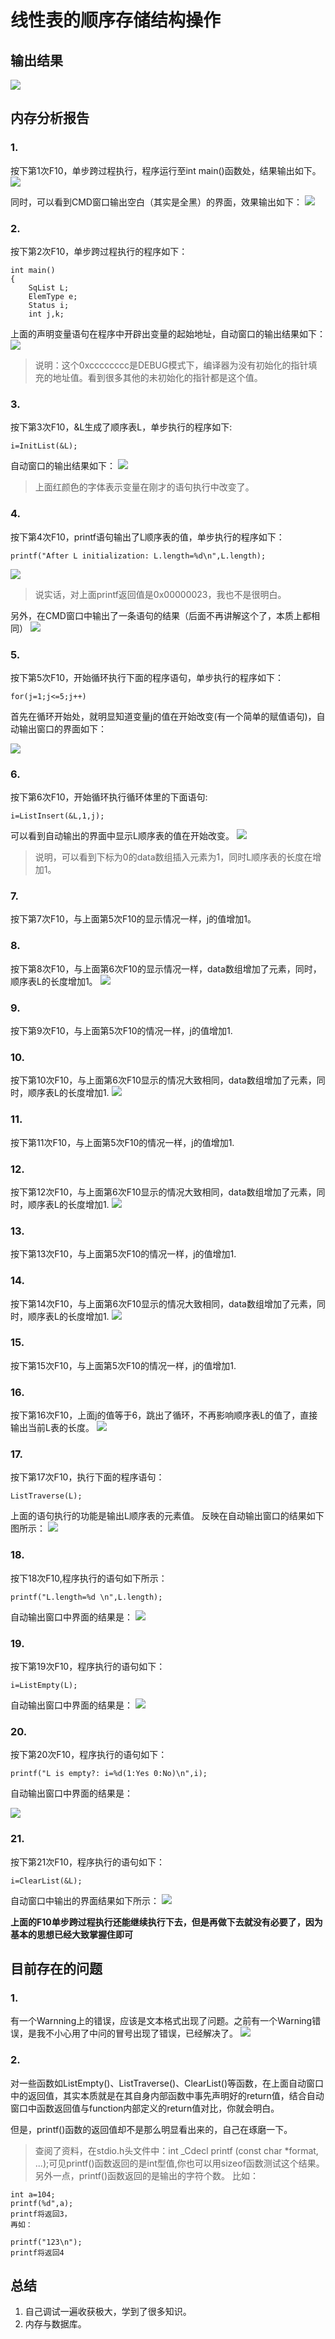 # 线性表的顺序存储结构操作 #
## 输出结果 ##
![](img/result.png)
## 内存分析报告 ##
### 1. ###
按下第1次F10，单步跨过程执行，程序运行至int main()函数处，结果输出如下。
![](img/bug2.png)

同时，可以看到CMD窗口输出空白（其实是全黑）的界面，效果输出如下：
![](img/bug3.png)
### 2. ###
按下第2次F10，单步跨过程执行的程序如下：

    int main()
    {   
    	SqList L;
    	ElemType e;
    	Status i;
    	int j,k;
上面的声明变量语句在程序中开辟出变量的起始地址，自动窗口的输出结果如下：
![](img/bug4.png)
>说明：这个0xcccccccc是DEBUG模式下，编译器为没有初始化的指针填充的地址值。看到很多其他的未初始化的指针都是这个值。

### 3. ###
按下第3次F10，&L生成了顺序表L，单步执行的程序如下:

    i=InitList(&L);
自动窗口的输出结果如下：
![](img/bug5.png)
>上面红颜色的字体表示变量在刚才的语句执行中改变了。

### 4. ###
按下第4次F10，printf语句输出了L顺序表的值，单步执行的程序如下：

    printf("After L initialization: L.length=%d\n",L.length);
![](img/bug6.png)
>说实话，对上面printf返回值是0x00000023，我也不是很明白。

另外，在CMD窗口中输出了一条语句的结果（后面不再讲解这个了，本质上都相同）
![](img/bug7.png)

### 5. ###
按下第5次F10，开始循环执行下面的程序语句，单步执行的程序如下：

    for(j=1;j<=5;j++)
首先在循环开始处，就明显知道变量j的值在开始改变(有一个简单的赋值语句)，自动输出窗口的界面如下：

![](img/bug8.png)
### 6. ###
按下第6次F10，开始循环执行循环体里的下面语句:

    i=ListInsert(&L,1,j);
可以看到自动输出的界面中显示L顺序表的值在开始改变。
![](img/bug9.png)
>说明，可以看到下标为0的data数组插入元素为1，同时L顺序表的长度在增加1。

### 7. ###
按下第7次F10，与上面第5次F10的显示情况一样，j的值增加1。

### 8. ###
按下第8次F10，与上面第6次F10的显示情况一样，data数组增加了元素，同时，顺序表L的长度增加1。
![](img/bug10.png)

### 9. ###
按下第9次F10，与上面第5次F10的情况一样，j的值增加1.

### 10. ###
按下第10次F10，与上面第6次F10显示的情况大致相同，data数组增加了元素，同时，顺序表L的长度增加1.
![](img/bug11.png)

### 11. ###
按下第11次F10，与上面第5次F10的情况一样，j的值增加1.

### 12. ###
按下第12次F10，与上面第6次F10显示的情况大致相同，data数组增加了元素，同时，顺序表L的长度增加1.
![](img/bug12.png)

### 13. ###
按下第13次F10，与上面第5次F10的情况一样，j的值增加1.

### 14. ###
按下第14次F10，与上面第6次F10显示的情况大致相同，data数组增加了元素，同时，顺序表L的长度增加1.
![](img/bug13.png)

### 15. ###
按下第15次F10，与上面第5次F10的情况一样，j的值增加1.

### 16. ###
按下第16次F10，上面j的值等于6，跳出了循环，不再影响顺序表L的值了，直接输出当前L表的长度。
![](img/bug14.png)

### 17. ###
按下第17次F10，执行下面的程序语句：

    ListTraverse(L); 
上面的语句执行的功能是输出L顺序表的元素值。
反映在自动输出窗口的结果如下图所示：
![](img/bug15.png)

### 18. ###
按下18次F10,程序执行的语句如下所示：

    printf("L.length=%d \n",L.length);
自动输出窗口中界面的结果是：
![](img/bug16.png)

### 19. ###
按下第19次F10，程序执行的语句如下：

    i=ListEmpty(L);
自动输出窗口中界面的结果是：
![](img/bug17.png)

### 20. ###
按下第20次F10，程序执行的语句如下：

    printf("L is empty?: i=%d(1:Yes 0:No)\n",i);

自动输出窗口中界面的结果是：

![](img/bug18.png)

### 21. ###
按下第21次F10，程序执行的语句如下：

    i=ClearList(&L);
自动窗口中输出的界面结果如下所示：
![](img/bug19.png)

**上面的F10单步跨过程执行还能继续执行下去，但是再做下去就没有必要了，因为基本的思想已经大致掌握住即可**

## 目前存在的问题 ##
### 1. ###
有一个Warnning上的错误，应该是文本格式出现了问题。之前有一个Warning错误，是我不小心用了中问的冒号出现了错误，已经解决了。
![](img/bug1.png)

### 2. ###
对一些函数如ListEmpty()、ListTraverse()、ClearList()等函数，在上面自动窗口中的返回值，其实本质就是在其自身内部函数中事先声明好的return值，结合自动窗口中函数返回值与function内部定义的return值对比，你就会明白。

但是，printf()函数的返回值却不是那么明显看出来的，自己在琢磨一下。
>查阅了资料，在stdio.h头文件中：int  _Cdecl printf   (const char *format, ...);可见printf()函数返回的是int型值,你也可以用sizeof函数测试这个结果。
>另外一点，printf()函数返回的是输出的字符个数。
>比如：

    int a=104;
    printf(%d",a);
    printf将返回3，
	再如：
 
    printf("123\n");
    printf将返回4

## 总结 ##
1. 自己调试一遍收获极大，学到了很多知识。
2. 内存与数据库。